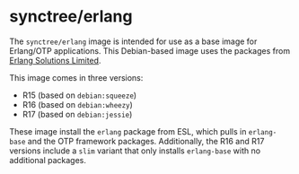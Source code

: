 # synctree/erlang

The `synctree/erlang` image is intended for use as a base image for Erlang/OTP applications. This Debian-based image uses the packages from [Erlang Solutions Limited](https://www.erlang-solutions.com/).

This image comes in three versions:

* R15 (based on `debian:squeeze`)
* R16 (based on `debian:wheezy`)
* R17 (based on `debian:jessie`)

These image install the `erlang` package from ESL, which pulls in `erlang-base` and the OTP framework packages. Additionally, the R16 and R17 versions include a `slim` variant that only installs `erlang-base` with no additional packages.
